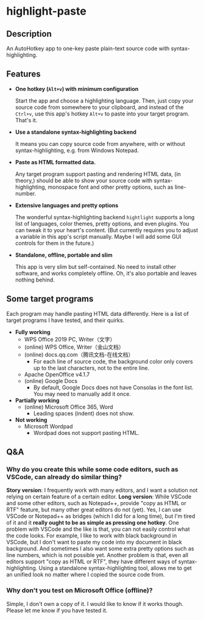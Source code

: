 ﻿# highlight-paste

## Description

An AutoHotkey app to one-key paste plain-text source code with syntax-highlighting.

## Features

- **One hotkey (`Alt+v`) with minimum configuration**
  
  Start the app and choose a highlighting language. Then, just copy your source code from somewhere to your clipboard, and instead of the `Ctrl+v`, use this app's hotkey `Alt+v` to paste into your target program. That's it.

- **Use a standalone syntax-highlighting backend**
  
  It means you can copy source code from anywhere, with or without syntax-highlighting, e.g. from Windows Notepad.

- **Paste as HTML formatted data.**
  
  Any target program support pasting and rendering HTML data, (in theory,) should be able to show your source code with syntax-highlighting, monospace font and other pretty options, such as line-number.

- **Extensive languages and pretty options**
  
  The wonderful syntax-highlighting backend `hightlight` supports a long list of languages, color themes, pretty options, and even plugins. You can tweak it to your heart's content. (But currently requires you to adjust a variable in this app's script manually. Maybe I will add some GUI controls for them in the future.)

- **Standalone, offline, portable and slim**

  This app is very slim but self-contained. No need to install other software, and works completely offline. Oh, it's also portable and leaves nothing behind.

## Some target programs

Each program may handle pasting HTML data differently. Here is a list of target programs I have tested, and their quirks.

- **Fully working**
  - WPS Office 2019 PC, Writer（文字）
  - (online) WPS Office, Writer（金山文档）
  - (online) docs.qq.com（腾讯文档-在线文档）
    - For each line of source code, the background color only covers up to the last characters, not to the entire line.
  - Apache OpenOffice v4.1.7
  - (online) Google Docs
    - By default, Google Docs does not have Consolas in the font list. You may need to manually add it once.
- **Partially working**
  - (online) Microsoft Office 365, Word
    - Leading spaces (indent) does not show.
- **Not working**
  - Microsoft Wordpad
    - Wordpad does not support pasting HTML.

## Q&A

### Why do you create this while some code editors, such as VSCode, can already do similar thing?

**Story version**: I frequently work with many editors, and I want a solution not relying on certain feature of a certain editor.
**Long version**: While VSCode and some other editors, such as Notepad++, provide "copy as HTML or RTF" feature, but many other great editors do not (yet). Yes, I can use VSCode or Notepad++ as bridges (which I did for a long time), but I'm tired of it and it **really ought to be as simple as pressing one hotkey**.
One problem with VSCode and the like is that, you can not easily control what the code looks. For example, I like to work with black background in VSCode, but I don't want to paste my code into my document in black background. And sometimes I also want some extra pretty options such as line numbers, which is not possible yet.
Another problem is that, even all editors support "copy as HTML or RTF", they have different ways of syntax-highlighting. Using a standalone syntax-highlighting tool, allows me to get an unified look no matter where I copied the source code from.

### Why don't you test on Microsoft Office (offline)?

Simple, I don't own a copy of it. I would like to know if it works though. Please let me know if you have tested it.

